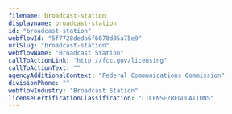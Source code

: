 ```yaml
---
filename: broadcast-station
displayname: broadcast-station
id: "broadcast-station"
webflowId: "5f7728deda6f6070d05a75e9"
urlSlug: "broadcast-station"
webflowName: "Broadcast Station"
callToActionLink: "http://fcc.gov/licensing"
callToActionText: ""
agencyAdditionalContext: "Federal Communications Commission"
divisionPhone: ""
webflowIndustry: "Broadcast Station"
licenseCertificationClassification: "LICENSE/REGULATIONS"
---
```

